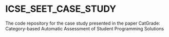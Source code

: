 # ICSE_SEET_CASE_STUDY
The code repository for the case study presented in the paper CatGrade: Category-based Automatic Assessment of Student Programming Solutions
